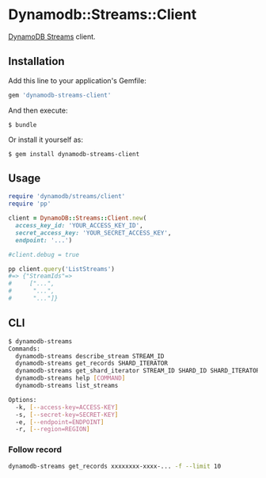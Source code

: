 # Dynamodb::Streams::Client

[DynamoDB Streams](http://docs.aws.amazon.com/amazondynamodb/latest/developerguide/Streams.html) client.

## Installation

Add this line to your application's Gemfile:

```ruby
gem 'dynamodb-streams-client'
```

And then execute:

    $ bundle

Or install it yourself as:

    $ gem install dynamodb-streams-client

## Usage

```ruby
require 'dynamodb/streams/client'
require 'pp'

client = DynamoDB::Streams::Client.new(
  access_key_id: 'YOUR_ACCESS_KEY_ID',
  secret_access_key: 'YOUR_SECRET_ACCESS_KEY',
  endpoint: '...')

#client.debug = true

pp client.query('ListStreams')
#=> {"StreamIds"=>
#     ["...",
#      "...",
#      "..."]}
```

## CLI

```sh
$ dynamodb-streams
Commands:
  dynamodb-streams describe_stream STREAM_ID                                  # Returns information about a stream
  dynamodb-streams get_records SHARD_ITERATOR                                 # Retrieves the stream records
  dynamodb-streams get_shard_iterator STREAM_ID SHARD_ID SHARD_ITERATOR_TYPE  # Returns a shard iterator
  dynamodb-streams help [COMMAND]                                             # Describe available commands or one specific command
  dynamodb-streams list_streams                                               # Returns an array of stream IDs

Options:
  -k, [--access-key=ACCESS-KEY]
  -s, [--secret-key=SECRET-KEY]
  -e, [--endpoint=ENDPOINT]
  -r, [--region=REGION]
```

### Follow record

```sh
dynamodb-streams get_records xxxxxxxx-xxxx-... -f --limit 10
```
